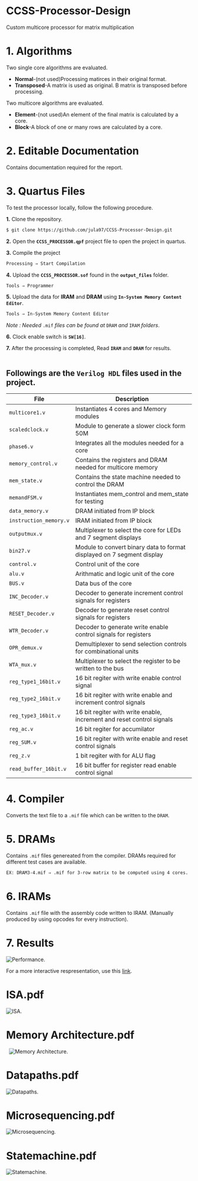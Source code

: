 # CCSS-Processor-Design
Custom multicore processor for matrix multiplication

# 1. Algorithms
Two single core algorithms are evaluated.
- **Normal**-(not used)Processing matirces in their original format.
- **Transposed**-A matrix is used as original. B matrix is transposed before processing.

Two multicore algorithms are evaluated.
- **Element**-(not used)An element of the final matrix is calculated by a core.
- **Block**-A block of one or many rows are calculated by a core.

# 2. Editable Documentation
Contains documentation required for the report.

# 3. Quartus Files
To test the processor locally, follow the following procedure.

**1.** Clone the repository.
```sh
$ git clone https://github.com/jula97/CCSS-Processor-Design.git
```

**2.** Open the **`CCSS_PROCESSOR.qpf`** project file to open the project in quartus.

**3.** Compile the project
```sh
Processing ⇒ Start Compilation
```

**4.** Upload the **`CCSS_PROCESSOR.sof`** found in the **`output_files`** folder.
```sh
Tools ⇒ Programmer
```

**5.** Upload the data for **IRAM** and **DRAM** using **`In-System Memory Content Editor`**.
```sh
Tools ⇒ In-System Memory Content Editor
```
*Note : Needed* `.mif` *files can be found at* `DRAM` *and* `IRAM` *folders*.  

**6.** Clock enable switch is **`SW[16]`**.

**7.** After the processing is completed, Read **`IRAM`** and **`DRAM`** for results.
&nbsp;  
&nbsp;
## Followings are the **`Verilog HDL`** files used in the project.

| File | Description |
| --- | --- |
| `multicore1.v` | Instantiates 4 cores and Memory modules |
| `scaledclock.v` | Module to generate a slower clock form 50M |
| `phase6.v` | Integrates all the modules needed for a core |
| `memory_control.v` | Contains the registers and DRAM needed for multicore memory |
| `mem_state.v` | Contains the state machine needed to control the DRAM |
| `memandFSM.v` | Instantiates mem_control and mem_state for testing |
| `data_memory.v` | DRAM initiated from IP block |
| `instruction_memory.v` | IRAM initiated from IP block |
| `outputmux.v` | Multiplexer to select the core for LEDs and 7 segment displays |
| `bin27.v` | Module to convert binary data to format displayed on 7 segment display |
| `control.v` | Control unit of the core |
| `alu.v` | Arithmatic and logic unit of the core |
| `BUS.v` | Data bus of the core |
| `INC_Decoder.v` | Decoder to generate increment control signals for registers |
| `RESET_Decoder.v` | Decoder to generate reset control signals for registers |
| `WTR_Decoder.v` | Decoder to generate write enable control signals for registers |
| `OPR_demux.v` | Demultiplexer to send selection controls for combinational units |
| `WTA_mux.v` | Multiplexer to select the register to be written to the bus |
| `reg_type1_16bit.v` | 16 bit regiter with write enable control signal |
| `reg_type2_16bit.v` | 16 bit regiter with write enable and increment control signals |
| `reg_type3_16bit.v` | 16 bit regiter with write enable, increment and reset control signals |
| `reg_ac.v` | 16 bit regiter for accumilator |
| `reg_SUM.v` | 16 bit regiter with write enable and reset control signals |
| `reg_z.v` | 1 bit regiter with for ALU flag |
| `read_buffer_16bit.v` | 16 bit buffer for register read enable control signal |

# 4. Compiler
Converts the text file to a `.mif` file which can be written to the `DRAM`.

# 5. DRAMs
Contains `.mif` files genereated from the compiler. DRAMs required for different test cases are available.
```sh
EX: DRAM3-4.mif ⇒ .mif for 3-row matrix to be computed using 4 cores.
```
# 6. IRAMs
Contains `.mif` file with the assembly code written to IRAM. (Manually produced by using opcodes for every instruction).
# 7. Results

![Performance](https://github.com/jula97/CCSS-Processor-Design/blob/Devel-arrange/7.Results/Results.png).

For a more interactive respresentation, use this [link](https://infogram.com/line-chart-1hmr6g7d7djoz6n?live).

# ISA.pdf
![ISA](https://github.com/jula97/CCSS-Processor-Design/blob/Devel-arrange/2.Editable%20Documentation/ISA-1.jpg).

# Memory Architecture.pdf
&nbsp;
![Memory Architecture](https://github.com/jula97/CCSS-Processor-Design/blob/Master/2.Editable%20Documentation/mem.jpg).
&nbsp;

# Datapaths.pdf
![Datapaths](https://github.com/jula97/CCSS-Processor-Design/blob/Devel-arrange/2.Editable%20Documentation/Datapaths-1.jpg).

# Microsequencing.pdf
![Microsequencing](https://github.com/jula97/CCSS-Processor-Design/blob/Devel-arrange/2.Editable%20Documentation/Microsequencing-1.jpg).

# Statemachine.pdf
![Statemachine](https://github.com/jula97/CCSS-Processor-Design/blob/Devel-arrange/2.Editable%20Documentation/Statemachine.jpg).

